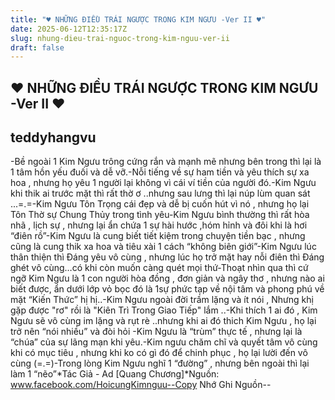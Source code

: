 ```yaml
---
title: "♥ NHỮNG ĐIỀU TRÁI NGƯỢC TRONG KIM NGƯU -Ver II ♥"
date: 2025-06-12T12:35:17Z
slug: nhung-dieu-trai-nguoc-trong-kim-nguu-ver-ii
draft: false
---
```


## ♥ NHỮNG ĐIỀU TRÁI NGƯỢC TRONG KIM NGƯU -Ver II ♥

## teddyhangvu

-Bề ngoài 1 Kim Ngưu trông cứng rắn và mạnh mẽ nhưng bên trong thì lại là 1 tâm hồn yếu đuối và dễ vỡ.-Nỗi tiếng về sự ham tiền và yêu thích sự xa hoa , nhưng họ yêu 1 người lại không vì cái ví tiền của người đó.-Kim Ngưu khi thik ai trước mặt thì rất thờ ơ ..nhưng sau lưng thì lại núp lùm quan sát ...=.=-Kim Ngưu Tôn Trọng cái đẹp và dễ bị cuốn hút vì nó , nhưng họ lại Tôn Thờ sự Chung Thủy trong tình yêu-Kim Ngưu bình thường thì rất hòa nhã , lịch sự , nhưng lại ẩn chứa 1 sự hài hước ,hóm hỉnh và đôi khi là hơi “điên rồ”-Kim Ngưu là cung biết tiết kiệm trong chuyện tiền bạc , nhưng cũng là cung thik xa hoa và tiêu xài 1 cách “không biên giới”-Kim Ngưu lúc thân thiện thì Đáng yêu vô cùng , nhưng lúc họ trở mặt hay nỗi điên thì Đáng ghét vô cùng…có khi còn muốn càng quét mọi thứ-Thoạt nhìn qua thì cứ ngỡ Kim Ngưu là 1 con người hòa đồng , đơn giản và ngây thơ , nhưng nào ai biết được, ẩn dưới lớp vỏ bọc đó là 1sự phức tạp về nội tâm và phong phú về mặt “Kiến Thức”  hị hị..-Kim Ngưu ngoài đời trầm lặng và ít nói , Nhưng khị gặp được "rơ" rồi là "Kiên Trì Trong Giao Tiếp" lắm ..-Khi thích 1 ai đó , Kim Ngưu sẽ vô cùng im lặng và rụt rè ..nhưng khi ai đó thich Kim Ngưu , họ lại trở nên “nói nhiều” và đòi hỏi -Kim Ngưu là “trùm” thực tế , nhưng lại là “chúa” của sự lãng mạn khi yêu.-Kim ngưu chăm chĩ và quyết tâm vô cùng khi có mục tiêu , nhưng khi ko có gì đó để chinh phục , họ lại lười đến vô cùng (=.=)-Trong lòng Kim Ngưu nghĩ 1 “đường” , nhưng bên ngoài thì lại làm 1 “nẽo”*Tác Giả - Ad [Quang Chương]*Nguồn: www.facebook.com/HoicungKimnguu--Copy Nhớ Ghi Nguồn--
